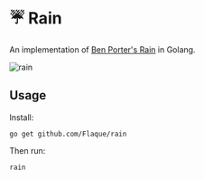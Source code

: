 # ☔️ Rain

An implementation of [Ben Porter's Rain](https://twitter.com/eigenbom/status/1079158616181985280) in Golang.

![rain](https://user-images.githubusercontent.com/5942769/54090909-b24a0080-4336-11e9-9cf8-c935e617f7b9.gif)

## Usage

Install:

```
go get github.com/Flaque/rain
```

Then run:

```
rain
```
